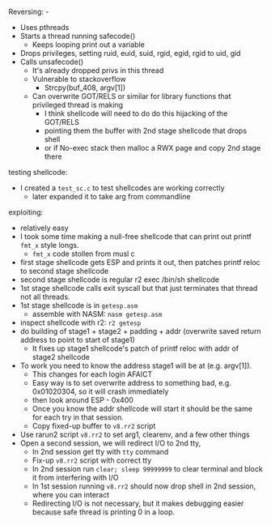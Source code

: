 Reversing: -
  - Uses pthreads
  - Starts a thread running safecode()
    - Keeps looping print out a variable
  - Drops privileges, setting ruid, euid, suid, rgid, egid, rgid to uid, gid 
  - Calls unsafecode()
    - It's already dropped privs in this thread
    - Vulnerable to stackoverflow
        - Strcpy(buf_408, argv[1])
    - Can overwrite GOT/RELS or similar for library functions that privileged thread is making
      - I think shellcode will need to do do this hijacking of the GOT/RELS
      - pointing them the buffer with 2nd stage shellcode that drops shell
      - or if No-exec stack then malloc a RWX page and copy 2nd stage there

testing shellcode:
  - I created a `test_sc.c` to test shellcodes are working correctly
    - later expanded it to take arg from commandline

exploiting:
  - relatively easy
  - I took some time making a null-free shellcode that can print out printf `fmt_x` style longs.
    - `fmt_x` code stollen from musl c
  - first stage shellcode gets ESP and prints it out, then patches printf reloc to second stage shellcode
  - second stage shellcode is regular r2 exec /bin/sh shellcode
  - 1st stage shellcode calls exit syscall but that just terminates that thread not all threads.
  - 1st stage shellcode is in `getesp.asm`
    - assemble with NASM: `nasm getesp.asm`
  - inspect shellcode with r2: `r2 getesp`
  - do building of stage1 + stage2 + padding + addr (overwrite saved return address to point to start of stage1)
    - It fixes up stage1 shellcode's patch of printf reloc with addr of stage2 shellcode
  - To work you need to know the address stage1 will be at (e.g. argv[1]).
    - This changes for each login AFAICT
    - Easy way is to set overwrite address to something bad, e.g. 0x01020304, so it will crash immediately
    - then look around ESP - 0x400
    - Once you know the addr shellcode will start it should be the same for each try in that session.
    - Copy fixed-up buffer to `v8.rr2` script
  - Use rarun2 script `v8.rr2` to set arg1, clearenv, and a few other things
  - Open a second session, we will redirect I/O to 2nd tty,
    - In 2nd session get tty with `tty` command
    - Fix-up `v8.rr2` script with correct tty
    - In 2nd session run `clear; sleep 99999999` to clear terminal and block it from interfering with I/O
    - In 1st session running `v8.rr2` should now drop shell in 2nd session, where you can interact
    - Redirecting I/O is not necessary, but it makes debugging easier because safe thread is printing 0 in a loop.
    

